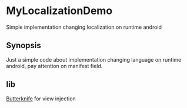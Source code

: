 # MyLocalizationDemo
Simple implementation changing localization on runtime android

## Synopsis
Just a simple code about implementation changing language on runtime android,
pay attention on manifest field.

## lib
[Butterknife](https://github.com/JakeWharton/butterknife) for view injection
